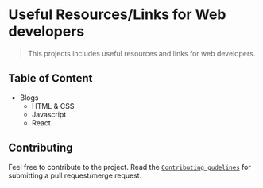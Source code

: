 # Useful Resources/Links for Web developers

> This projects includes useful resources and links for web developers.

## Table of Content

* Blogs
  * HTML & CSS
  * Javascript
  * React

## Contributing

Feel free to contribute to the project. Read the [`Contributing gudelines`](./contributing.md) for submitting a pull request/merge request.
